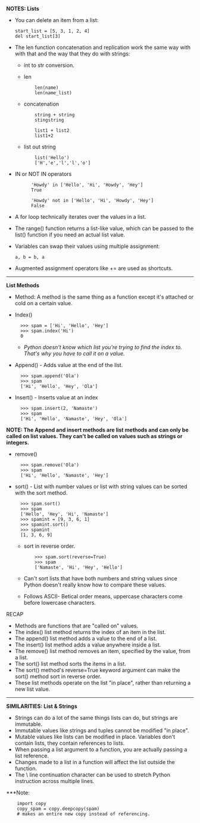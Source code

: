 **NOTES: Lists**
- You can delete an item from a list:

      start_list = [5, 3, 1, 2, 4]
      del start_list[3]

- The len function concatenation and replication work the same way with with that and the way that they do with strings:
  - int to str conversion.
  - len

            len(name)
            len(name_list)
  - concatenation

            string + string 
            stingstring

            list1 + list2
            list1+2

  - list out string
      
            list('Hello')
            ['H','e','l','l','o']

- IN or NOT IN operators
  
            'Howdy' in ['Hello', 'Hi', 'Howdy', 'Hey']
            True

            'Howdy' not in ['Hello', 'Hi', 'Howdy', 'Hey']
            False

- A for loop technically iterates over the values in a list.
- The range() function returns a list-like value, which can be passed to the list() function if you need an actual list value.
- Variables can swap their values using multiple assignment: 
      
      a, b = b, a
- Augmented assignment operators like += are used as shortcuts.

-------------------------------------------------------

**List Methods**
- Method: A method is the same thing as a function except it's attached or cold on a certain value.

- Index()

        >>> spam = ['Hi', 'Hello', 'Hey']
        >>> spam.index('Hi')
        0
  - _Python doesn't know which list you're trying to find the index to. That's why you have to call it on a value._

- Append() - Adds value at the end of the list.

        >>> spam.append('Ola')
        >>> spam
        ['Hi', 'Hello', 'Hey', 'Ola']       
- Insert() - Inserts value at an index
        
        >>> spam.insert(2, 'Namaste')
        >>> spam
        ['Hi', 'Hello', 'Namaste', 'Hey', 'Ola']

****NOTE: The Append and insert methods are list methods and can only be called on list values. 
They can't be called on values such as strings or integers.****

- remove()

        >>> spam.remove('Ola')
        >>> spam
        ['Hi', 'Hello', 'Namaste', 'Hey']
- sort() -  List with number values or list with string values can be sorted with the sort method.

        >>> spam.sort()
        >>> spam
        ['Hello', 'Hey', 'Hi', 'Namaste']
        >>> spamint = [9, 3, 6, 1]
        >>> spamint.sort()
        >>> spamint
        [1, 3, 6, 9]

  - sort in reverse order. 
            
            >>> spam.sort(reverse=True)
            >>> spam
            ['Namaste', 'Hi', 'Hey', 'Hello']

  - Can't sort lists that have both numbers and string values since Python doesn't really know how to compare these values.
  - Follows ASCII- Betical order means, uppercase characters come before lowercase characters.

RECAP

- Methods are functions that are "called on" values.
- The index() list method returns the index of an item in the list.
- The append() list method adds a value to the end of a list.
- The insert() list method adds a value anywhere inside a list.
- The remove() list method removes an item, specified by the value, from a list.
- The sort() list method sorts the items in a list.
- The sort() method's reverse=True keyword argument can make the sort() method sort in reverse order.
- These list methods operate on the list "in place", rather than returning a new list value.

-------------------------------------------------------

**SIMILARITIES: List & Strings**

- Strings can do a lot of the same things lists can do, but strings are immutable.
- Immutable values like strings and tuples cannot be modified "in place".
- Mutable values like lists can be modified in place.
Variables don't contain lists, they contain references to lists.
- When passing a list argument to a function, you are actually passing a list reference.
- Changes made to a list in a function will affect the list outside the function.
- The \ line continuation character can be used to stretch Python instruction across multiple lines.

***Note: 
        
        import copy
        copy_spam = copy.deepcopy(spam) 
        # makes an entire new copy instead of referencing.